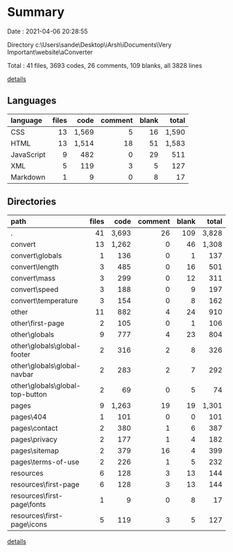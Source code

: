 # Summary

Date : 2021-04-06 20:28:55

Directory c:\Users\sande\Desktop\iArsh\iDocuments\Very Important\website\aConverter

Total : 41 files,  3693 codes, 26 comments, 109 blanks, all 3828 lines

[details](details.md)

## Languages
| language | files | code | comment | blank | total |
| :--- | ---: | ---: | ---: | ---: | ---: |
| CSS | 13 | 1,569 | 5 | 16 | 1,590 |
| HTML | 13 | 1,514 | 18 | 51 | 1,583 |
| JavaScript | 9 | 482 | 0 | 29 | 511 |
| XML | 5 | 119 | 3 | 5 | 127 |
| Markdown | 1 | 9 | 0 | 8 | 17 |

## Directories
| path | files | code | comment | blank | total |
| :--- | ---: | ---: | ---: | ---: | ---: |
| . | 41 | 3,693 | 26 | 109 | 3,828 |
| convert | 13 | 1,262 | 0 | 46 | 1,308 |
| convert\globals | 1 | 136 | 0 | 1 | 137 |
| convert\length | 3 | 485 | 0 | 16 | 501 |
| convert\mass | 3 | 299 | 0 | 12 | 311 |
| convert\speed | 3 | 188 | 0 | 9 | 197 |
| convert\temperature | 3 | 154 | 0 | 8 | 162 |
| other | 11 | 882 | 4 | 24 | 910 |
| other\first-page | 2 | 105 | 0 | 1 | 106 |
| other\globals | 9 | 777 | 4 | 23 | 804 |
| other\globals\global-footer | 2 | 316 | 2 | 8 | 326 |
| other\globals\global-navbar | 2 | 283 | 2 | 7 | 292 |
| other\globals\global-top-button | 2 | 69 | 0 | 5 | 74 |
| pages | 9 | 1,263 | 19 | 19 | 1,301 |
| pages\404 | 1 | 101 | 0 | 0 | 101 |
| pages\contact | 2 | 380 | 1 | 6 | 387 |
| pages\privacy | 2 | 177 | 1 | 4 | 182 |
| pages\sitemap | 2 | 379 | 16 | 4 | 399 |
| pages\terms-of-use | 2 | 226 | 1 | 5 | 232 |
| resources | 6 | 128 | 3 | 13 | 144 |
| resources\first-page | 6 | 128 | 3 | 13 | 144 |
| resources\first-page\fonts | 1 | 9 | 0 | 8 | 17 |
| resources\first-page\icons | 5 | 119 | 3 | 5 | 127 |

[details](details.md)